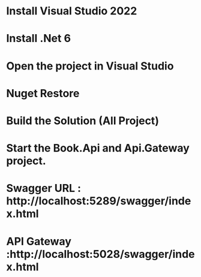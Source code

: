 # Install Visual Studio 2022
# Install .Net 6
# Open the project in Visual Studio
# Nuget Restore
# Build the Solution (All Project)
# Start the Book.Api and Api.Gateway project.
# Swagger URL : http://localhost:5289/swagger/index.html
# API Gateway :http://localhost:5028/swagger/index.html
